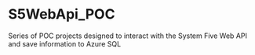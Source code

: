 # S5WebApi_POC
Series of POC projects designed to interact with the System Five Web API and save information to Azure SQL
